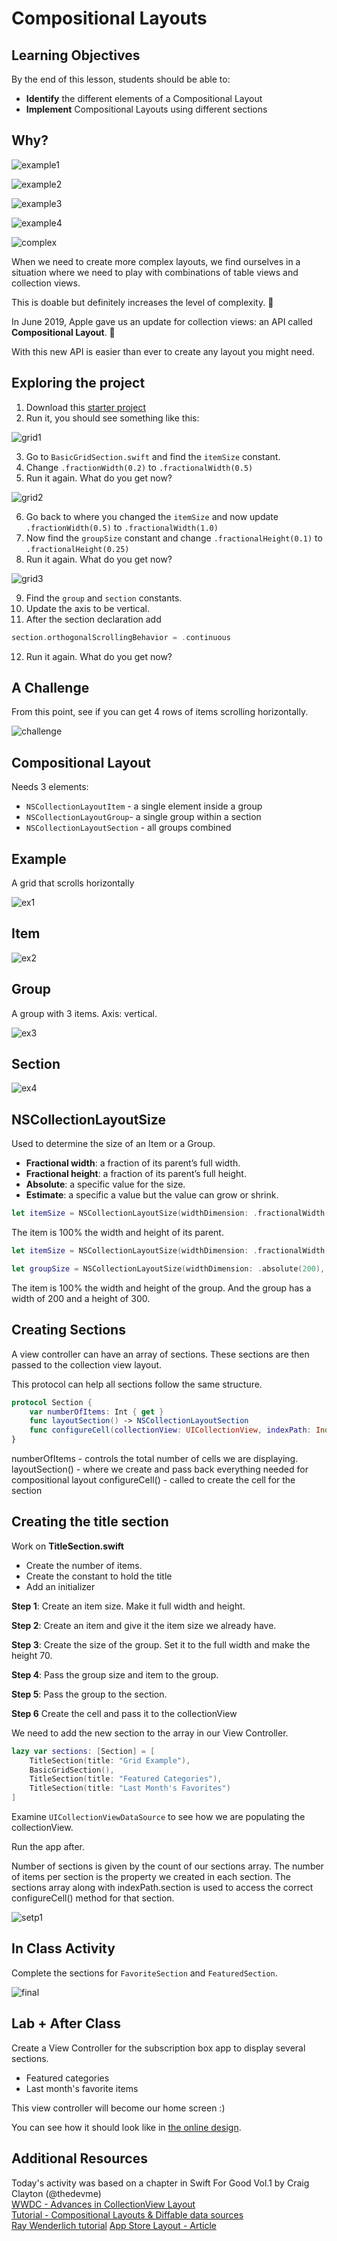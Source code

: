 # Compositional Layouts

<!-- > -->

## Learning Objectives

By the end of this lesson, students should be able to:

- **Identify** the different elements of a Compositional Layout
- **Implement** Compositional Layouts using different sections

<!-- > -->

## Why?

![example1](assets/example1.png)

<!-- v -->

![example2](assets/example2.png)

<!-- v -->

![example3](assets/example3.png)

<!-- v -->

![example4](assets/example4.png)

<!-- v -->

![complex](assets/complex.png)

<!-- v -->

When we need to create more complex layouts, we find ourselves in a situation where we need to play with combinations of table views and collection views. 

This is doable but definitely increases the level of complexity. 🤯

<!-- v -->

In June 2019, Apple gave us an update for collection views: an API called **Compositional Layout**. 🧩

With this new API is easier than ever to create any layout you might need.

<!-- > -->

## Exploring the project

1. Download this [starter project](https://github.com/amelinagzz/CompositionalLayout)
2. Run it, you should see something like this:

![grid1](assets/grid1.png)

<!-- v -->

3. Go to `BasicGridSection.swift` and find the `itemSize` constant.
4. Change `.fractionWidth(0.2)` to `.fractionalWidth(0.5)`
5. Run it again. What do you get now?

<!-- v -->

![grid2](assets/grid2.png)

<!-- v -->

6. Go back to where you changed the `itemSize` and now  update `.fractionWidth(0.5)` to `.fractionalWidth(1.0)`
7. Now find the `groupSize` constant and change `.fractionalHeight(0.1)` to `.fractionalHeight(0.25)`
8. Run it again. What do you get now?

<!-- v -->

![grid3](assets/grid3.png)

<!-- v -->

9. Find the `group` and `section` constants.
10. Update the axis to be vertical.
11. After the section declaration add

```swift
section.orthogonalScrollingBehavior = .continuous
```
12. Run it again. What do you get now?

<!-- v -->

## A Challenge

From this point, see if you can get 4 rows of items scrolling horizontally.

![challenge](assets/challenge.gif)

<!--
let itemSize = NSCollectionLayoutSize(widthDimension: .fractionalWidth(1), 
                                     heightDimension: .fractionalHeight(0.25))

let groupSize = NSCollectionLayoutSize(widthDimension: .fractionalWidth(0.25), 
                                      heightDimension: .fractionalHeight(0.5))
-->

<!-- > -->

## Compositional Layout

Needs 3 elements:

- `NSCollectionLayoutItem` - a single element inside a group
- `NSCollectionLayoutGroup`-  a single group within a section
- `NSCollectionLayoutSection` - all groups combined

<!-- > -->

## Example

A grid that scrolls horizontally

![ex1](assets/ex1.png)

<!-- v -->

## Item

![ex2](assets/ex2.png)

<!-- v -->

## Group

A group with 3 items. Axis: vertical.

![ex3](assets/ex3.png)

<!-- > -->

## Section

![ex4](assets/ex4.png)


<!-- > -->

## NSCollectionLayoutSize

Used to determine the size of an Item or a Group.

- **Fractional width**: a fraction of its parent’s full width.
- **Fractional height**: a fraction of its parent’s full height.
- **Absolute**: a specific value for the size.
- **Estimate**: a specific a value but the value can grow or shrink.

<!-- v -->

```swift
let itemSize = NSCollectionLayoutSize(widthDimension: .fractionalWidth(1), heightDimension: .fractionalHeight(1))
```

<aside class="notes">
The item is 100% the width and height of its parent.
</aside>

<!-- v -->

```swift
let itemSize = NSCollectionLayoutSize(widthDimension: .fractionalWidth(1), heightDimension: .fractionalHeight(1))

let groupSize = NSCollectionLayoutSize(widthDimension: .absolute(200), heightDimension: .absolute(300))
```

<aside class="notes">
The item is 100% the width and height of the group. And the group has a width of 200 and a height of 300.
</aside>

<!-- > -->

## Creating Sections

A view controller can have an array of sections. These sections are then passed to the collection view layout.

This protocol can help all sections follow the same structure.

```swift
protocol Section {
    var numberOfItems: Int { get }
    func layoutSection() -> NSCollectionLayoutSection
    func configureCell(collectionView: UICollectionView, indexPath: IndexPath) -> UICollectionViewCell
}
```

<aside class="notes">
numberOfItems - controls the total number of cells we are displaying.<br>
layoutSection() - where we create and pass back everything needed for compositional layout
configureCell() - called to create the cell for the section
</aside>

<!-- > -->

## Creating the title section

Work on **TitleSection.swift**

- Create the number of items.
- Create the constant to hold the title
- Add an initializer

<!-- v -->

**Step 1**: Create an item size. Make it full width and height.

**Step 2**: Create an item and give it the item size we already have.

**Step 3**: Create the size of the group. Set it to the full width and make the height 70.

<!-- v -->

**Step 4**: Pass the group size and item to the group.

**Step 5**: Pass the group to the section.

**Step 6** Create the cell and pass it to the collectionView

<!-- v -->

We need to add the new section to the array in our View Controller.

```swift
lazy var sections: [Section] = [
    TitleSection(title: "Grid Example"),
    BasicGridSection(),
    TitleSection(title: "Featured Categories"),
    TitleSection(title: "Last Month's Favorites")
]
```
<!-- v -->

Examine `UICollectionViewDataSource` to see how we are populating the collectionView.

Run the app after.

<aside class="notes">
Number of sections is given by the count of our sections array.
The number of items per section is the property we created in each section.
The sections array along with indexPath.section is used to access the correct configureCell() method for that section.
</aside>

<!-- v -->

![setp1](assets/step1.png)

<!-- v -->

## In Class Activity

Complete the sections for `FavoriteSection` and `FeaturedSection`.

![final](assets/final.gif)

<!-- v -->

## Lab + After Class

Create a View Controller for the subscription box app to display several sections.

- Featured categories
- Last month's favorite items

This view controller will become our home screen :)

You can see how it should look like in [the online design](https://zpl.io/bejlAMq).

<!-- > -->

## Additional Resources

Today's activity was based on a chapter in Swift For Good Vol.1 by Craig Clayton (@thedevme)<br>
[WWDC - Advances in CollectionView Layout](https://developer.apple.com/videos/play/wwdc2019/215/)<br>
[Tutorial - Compositional Layouts & Diffable data sources](https://medium.com/@yoellev8/diffable-data-sources-compositional-layouts-part-1-2-90f53f120fdc)<br>
[Ray Wenderlich tutorial](https://www.raywenderlich.com/5436806-modern-collection-views-with-compositional-layouts)
[App Store Layout - Article](https://jayeshkawli.ghost.io/ios-13-building-app-store-layout-using-uicollectionview-composite-layout/)
